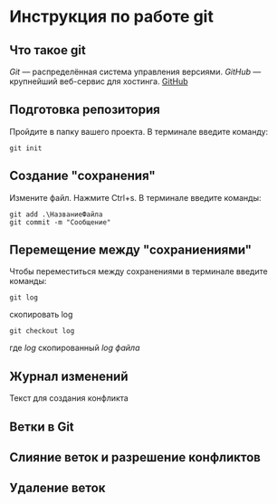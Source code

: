 # Инструкция по работе git

## Что такое git

*Git* — распределённая система управления версиями. *GitHub* — крупнейший веб-сервис для хостинга. [GitHub](https://github.com/)

## Подготовка репозитория

Пройдите в папку вашего проекта. В терминале введите команду: 
```
git init
```

## Создание "сохранения"

Измените файл. Нажмите Ctrl+s. В терминале введите команды:

```
git add .\НазваниеФайла
git commit -m "Сообщение"
```

## Перемещение между "сохраниениями"

Чтобы переместиться между сохранениями в терминале введите команды:

```
git log
```

скопировать log

```
git checkout log
```
где *log* скопированный *log файла*


## Журнал изменений

Текст для создания конфликта

## Ветки в Git

## Слияние веток и разрешение конфликтов

## Удаление веток